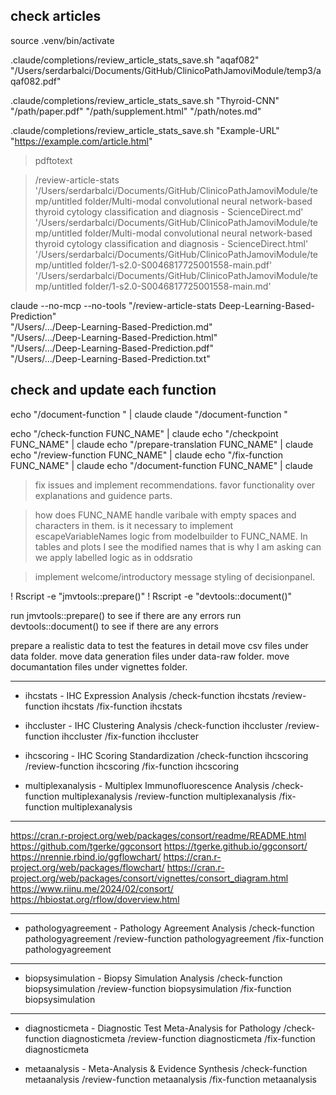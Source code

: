 ## check articles

source .venv/bin/activate

.claude/completions/review_article_stats_save.sh "aqaf082" \
  "/Users/serdarbalci/Documents/GitHub/ClinicoPathJamoviModule/temp3/aqaf082.pdf"

.claude/completions/review_article_stats_save.sh "Thyroid-CNN" \
  "/path/paper.pdf" "/path/supplement.html" "/path/notes.md"

.claude/completions/review_article_stats_save.sh "Example-URL" \
  "<https://example.com/article.html>"

> pdftotext

> /review-article-stats '/Users/serdarbalci/Documents/GitHub/ClinicoPathJamoviModule/temp/untitled folder/Multi-modal convolutional neural network-based thyroid cytology classification and diagnosis - ScienceDirect.md'
'/Users/serdarbalci/Documents/GitHub/ClinicoPathJamoviModule/temp/untitled folder/Multi-modal convolutional neural network-based thyroid cytology classification and diagnosis - ScienceDirect.html'
'/Users/serdarbalci/Documents/GitHub/ClinicoPathJamoviModule/temp/untitled folder/1-s2.0-S0046817725001558-main.pdf'
'/Users/serdarbalci/Documents/GitHub/ClinicoPathJamoviModule/temp/untitled folder/1-s2.0-S0046817725001558-main.md'

claude --no-mcp --no-tools "/review-article-stats Deep-Learning-Based-Prediction" \
  "/Users/.../Deep-Learning-Based-Prediction.md" \
  "/Users/.../Deep-Learning-Based-Prediction.html" \
  "/Users/.../Deep-Learning-Based-Prediction.pdf" \
  "/Users/.../Deep-Learning-Based-Prediction.txt"

## check and update each function

echo "/document-function " | claude
claude "/document-function "

echo "/check-function FUNC_NAME" | claude
echo "/checkpoint FUNC_NAME" | claude
echo "/prepare-translation FUNC_NAME" | claude
echo "/review-function FUNC_NAME" | claude
echo "/fix-function FUNC_NAME" | claude
echo "/document-function FUNC_NAME" | claude

> fix issues and implement recommendations. favor functionality over explanations and guidence parts.

> how does FUNC_NAME handle varibale with empty spaces and characters in them.
is it necessary to implement escapeVariableNames logic from modelbuilder to FUNC_NAME.
In tables and plots I see the modified names that is why I am asking
can we apply labelled logic as in oddsratio

> implement welcome/introductory message styling of decisionpanel.

! Rscript -e "jmvtools::prepare()"
! Rscript -e "devtools::document()"

run jmvtools::prepare() to see if there are any errors
run devtools::document() to see if there are any errors

prepare a realistic data to test the features in detail 
move csv files under data folder.
move data generation files under data-raw folder.
move documantation files under vignettes folder.


***

- ihcstats - IHC Expression Analysis
/check-function ihcstats
/review-function ihcstats
/fix-function ihcstats

- ihccluster - IHC Clustering Analysis
/check-function ihccluster
/review-function ihccluster
/fix-function ihccluster

- ihcscoring - IHC Scoring Standardization
/check-function ihcscoring
/review-function ihcscoring
/fix-function ihcscoring

- multiplexanalysis - Multiplex Immunofluorescence Analysis
/check-function multiplexanalysis
/review-function multiplexanalysis
/fix-function multiplexanalysis


***

https://cran.r-project.org/web/packages/consort/readme/README.html
https://github.com/tgerke/ggconsort
https://tgerke.github.io/ggconsort/
https://nrennie.rbind.io/ggflowchart/
https://cran.r-project.org/web/packages/flowchart/
https://cran.r-project.org/web/packages/consort/vignettes/consort_diagram.html
https://www.riinu.me/2024/02/consort/
https://hbiostat.org/rflow/doverview.html



***

- pathologyagreement - Pathology Agreement Analysis
/check-function pathologyagreement
/review-function pathologyagreement
/fix-function pathologyagreement


***

- biopsysimulation - Biopsy Simulation Analysis
/check-function biopsysimulation
/review-function biopsysimulation
/fix-function biopsysimulation

***

- diagnosticmeta - Diagnostic Test Meta-Analysis for Pathology
/check-function diagnosticmeta
/review-function diagnosticmeta
/fix-function diagnosticmeta

- metaanalysis - Meta-Analysis & Evidence Synthesis
/check-function metaanalysis
/review-function metaanalysis
/fix-function metaanalysis

